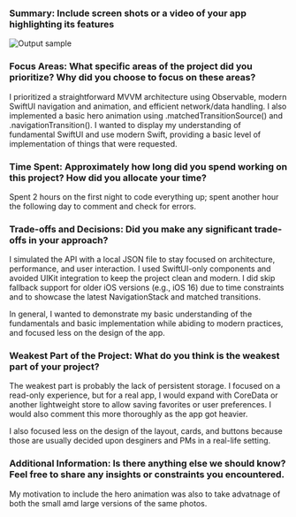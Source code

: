 ### Summary: Include screen shots or a video of your app highlighting its features

![Output sample](https://github.com/jasonkyungkim/fetch_submission/blob/main/fetch_project/fetch_project/demo.gif)

### Focus Areas: What specific areas of the project did you prioritize? Why did you choose to focus on these areas?

I prioritized a straightforward MVVM architecture using Observable, modern SwiftUI navigation and animation, and efficient network/data handling. I also implemented a basic hero animation using .matchedTransitionSource() and .navigationTransition(). I wanted to display my understanding of fundamental SwiftUI and use modern Swift, providing a basic level of implementation of things that were requested.

### Time Spent: Approximately how long did you spend working on this project? How did you allocate your time?

Spent 2 hours on the first night to code everything up; spent another hour the following day to comment and check for errors.

### Trade-offs and Decisions: Did you make any significant trade-offs in your approach?

I simulated the API with a local JSON file to stay focused on architecture, performance, and user interaction. I used SwiftUI-only components and avoided UIKit integration to keep the project clean and modern. I did skip fallback support for older iOS versions (e.g., iOS 16) due to time constraints and to showcase the latest NavigationStack and matched transitions.

In general, I wanted to demonstrate my basic understanding of the fundamentals and basic implementation while abiding to modern practices, and focused less on the design of the app.

### Weakest Part of the Project: What do you think is the weakest part of your project?

The weakest part is probably the lack of persistent storage. I focused on a read-only experience, but for a real app, I would expand with CoreData or another lightweight store to allow saving favorites or user preferences. I would also comment this more thoroughly as the app got heavier.

I also focused less on the design of the layout, cards, and buttons because those are usually decided upon desginers and PMs in a real-life setting.

### Additional Information: Is there anything else we should know? Feel free to share any insights or constraints you encountered.

My motivation to include the hero animation was also to take advatnage of both the small amd large versions of the same photos.

